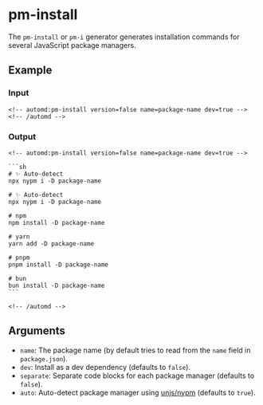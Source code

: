 # pm-install

The `pm-install` or `pm-i` generator generates installation commands for several JavaScript package managers.

<!-- automd:example generator=pm-install no-version name=package-name dev -->

## Example

### Input

    <!-- automd:pm-install version=false name=package-name dev=true -->
    <!-- /automd -->

### Output

    <!-- automd:pm-install version=false name=package-name dev=true -->
    
    ```sh
    # ✨ Auto-detect
    npx nypm i -D package-name
    
    # ✨ Auto-detect
    npx nypm i -D package-name
    
    # npm
    npm install -D package-name
    
    # yarn
    yarn add -D package-name
    
    # pnpm
    pnpm install -D package-name
    
    # bun
    bun install -D package-name
    ```
    
    <!-- /automd -->

<!-- /automd -->

## Arguments

- `name`: The package name (by default tries to read from the `name` field in `package.json`).
- `dev`: Install as a dev dependency (defaults to `false`).
- `separate`: Separate code blocks for each package manager (defaults to `false`).
- `auto`: Auto-detect package manager using [unjs/nypm](https://github.com/unjs/nypm#-nypm) (defaults to `true`).
